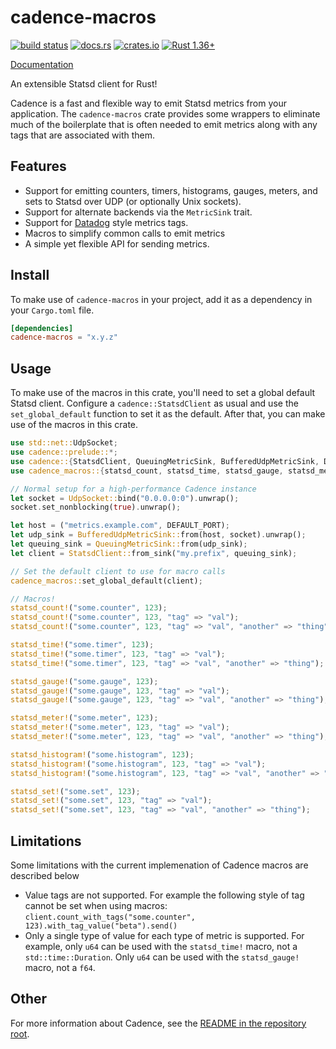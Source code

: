 # cadence-macros

[![build status](https://circleci.com/gh/56quarters/cadence.svg?style=shield)](https://circleci.com/gh/56quarters/cadence)
[![docs.rs](https://docs.rs/cadence/badge.svg)](https://docs.rs/cadence-macros/)
[![crates.io](https://img.shields.io/crates/v/cadence-macros.svg)](https://crates.io/crates/cadence-macros/)
[![Rust 1.36+](https://img.shields.io/badge/rust-1.36+-lightgray.svg)](https://www.rust-lang.org)

[Documentation](https://docs.rs/cadence-macros/)

An extensible Statsd client for Rust!

Cadence is a fast and flexible way to emit Statsd metrics from your application.
The `cadence-macros` crate provides some wrappers to eliminate much of the boilerplate
that is often needed to emit metrics along with any tags that are associated with
them.

## Features

* Support for emitting counters, timers, histograms, gauges, meters, and sets to
  Statsd over UDP (or optionally Unix sockets).
* Support for alternate backends via the `MetricSink` trait.
* Support for [Datadog](https://docs.datadoghq.com/developers/dogstatsd/) style metrics tags.
* Macros to simplify common calls to emit metrics
* A simple yet flexible API for sending metrics.

## Install

To make use of `cadence-macros` in your project, add it as a dependency in your `Cargo.toml` file.

```toml
[dependencies]
cadence-macros = "x.y.z"
```

## Usage

To make use of the macros in this crate, you'll need to set a global default Statsd client.
Configure a `cadence::StatsdClient` as usual and use the `set_global_default` function to
set it as the default. After that, you can make use of the macros in this crate.

```rust
use std::net::UdpSocket;
use cadence::prelude::*;
use cadence::{StatsdClient, QueuingMetricSink, BufferedUdpMetricSink, DEFAULT_PORT};
use cadence_macros::{statsd_count, statsd_time, statsd_gauge, statsd_meter, statsd_histogram, statsd_set};

// Normal setup for a high-performance Cadence instance
let socket = UdpSocket::bind("0.0.0.0:0").unwrap();
socket.set_nonblocking(true).unwrap();

let host = ("metrics.example.com", DEFAULT_PORT);
let udp_sink = BufferedUdpMetricSink::from(host, socket).unwrap();
let queuing_sink = QueuingMetricSink::from(udp_sink);
let client = StatsdClient::from_sink("my.prefix", queuing_sink);

// Set the default client to use for macro calls
cadence_macros::set_global_default(client);

// Macros!
statsd_count!("some.counter", 123);
statsd_count!("some.counter", 123, "tag" => "val");
statsd_count!("some.counter", 123, "tag" => "val", "another" => "thing");

statsd_time!("some.timer", 123);
statsd_time!("some.timer", 123, "tag" => "val");
statsd_time!("some.timer", 123, "tag" => "val", "another" => "thing");

statsd_gauge!("some.gauge", 123);
statsd_gauge!("some.gauge", 123, "tag" => "val");
statsd_gauge!("some.gauge", 123, "tag" => "val", "another" => "thing");

statsd_meter!("some.meter", 123);
statsd_meter!("some.meter", 123, "tag" => "val");
statsd_meter!("some.meter", 123, "tag" => "val", "another" => "thing");

statsd_histogram!("some.histogram", 123);
statsd_histogram!("some.histogram", 123, "tag" => "val");
statsd_histogram!("some.histogram", 123, "tag" => "val", "another" => "thing");

statsd_set!("some.set", 123);
statsd_set!("some.set", 123, "tag" => "val");
statsd_set!("some.set", 123, "tag" => "val", "another" => "thing");
```

## Limitations

Some limitations with the current implemenation of Cadence macros are described below

* Value tags are not supported. For example the following style of tag cannot be
  set when using macros: `client.count_with_tags("some.counter", 123).with_tag_value("beta").send()`
* Only a single type of value for each type of metric is supported. For example, only
  `u64` can be used with the `statsd_time!` macro, not a `std::time::Duration`. Only
  `u64` can be used with the `statsd_gauge!` macro, not a `f64`.

## Other

For more information about Cadence, see the [README in the repository root](../README.md).
